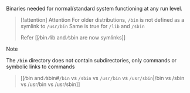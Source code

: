 Binaries needed for normal/standard system functioning at any run level.

> [!attention] Attention
> For older distributions, `/bin` is not defined as a symlink to `/usr/bin`
> Same is true for `/lib` and `/sbin`
> 
> Refer [[⁄bin ⁄lib and ⁄sbin are now symlinks]]



> [!NOTE]
> The `/bin` directory does not contain subdirectories, only commands or symbolic links to commands


>[[⁄bin and ⁄sbin#`/bin` vs `/sbin` vs `/usr/bin` vs `/usr/sbin`|/bin vs /sbin vs /usr/bin vs /usr/sbin]]

